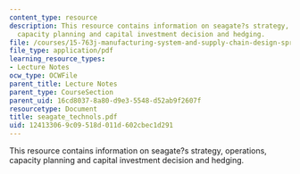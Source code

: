```yaml
---
content_type: resource
description: This resource contains information on seagate?s strategy, operations,
  capacity planning and capital investment decision and hedging.
file: /courses/15-763j-manufacturing-system-and-supply-chain-design-spring-2005/124133069c09518d011d602cbec1d291_seagate_technols.pdf
file_type: application/pdf
learning_resource_types:
- Lecture Notes
ocw_type: OCWFile
parent_title: Lecture Notes
parent_type: CourseSection
parent_uid: 16cd8037-8a80-d9e3-5548-d52ab9f2607f
resourcetype: Document
title: seagate_technols.pdf
uid: 12413306-9c09-518d-011d-602cbec1d291
---
```

This resource contains information on seagate?s strategy, operations, capacity planning and capital investment decision and hedging.

